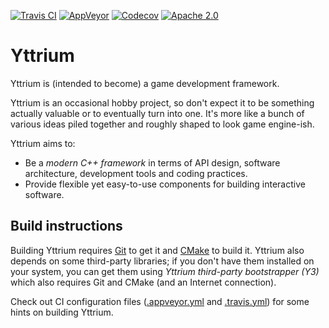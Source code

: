 [![Travis CI](https://travis-ci.org/blagodarin/yttrium.svg?branch=master)](https://travis-ci.org/blagodarin/yttrium)
[![AppVeyor](https://ci.appveyor.com/api/projects/status/v3pco3lbvp2y4r9b/branch/master?svg=true)](https://ci.appveyor.com/project/blagodarin/yttrium/branch/master)
[![Codecov](https://codecov.io/gh/blagodarin/yttrium/branch/master/graph/badge.svg)](https://codecov.io/gh/blagodarin/yttrium)
[![Apache 2.0](https://img.shields.io/badge/License-Apache%202.0-blue.svg)](LICENSE)


# Yttrium

Yttrium is (intended to become) a game development framework.

Yttrium is an occasional hobby project, so don't expect it to be something
actually valuable or to eventually turn into one. It's more like a bunch of
various ideas piled together and roughly shaped to look game engine-ish.

Yttrium aims to:
* Be a *modern C++ framework* in terms of API design, software architecture,
  development tools and coding practices.
* Provide flexible yet easy-to-use components for building interactive software.


## Build instructions

Building Yttrium requires [Git](https://git-scm.com/downloads/) to get it and
[CMake](https://cmake.org/download/) to build it. Yttrium also depends on some
third-party libraries; if you don't have them installed on your system, you can
get them using *Yttrium third-party bootstrapper (Y3)* which also requires Git
and CMake (and an Internet connection).

Check out CI configuration files ([.appveyor.yml](.appveyor.yml) and
[.travis.yml](.travis.yml)) for some hints on building Yttrium.
